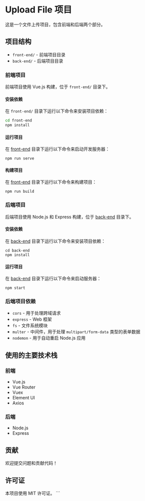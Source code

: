 # Upload File 项目

这是一个文件上传项目，包含前端和后端两个部分。

## 项目结构

- `front-end/` - 前端项目目录
- `back-end/` - 后端项目目录

### 前端项目

前端项目使用 Vue.js 构建，位于 `front-end/` 目录下。

#### 安装依赖

在 `front-end/` 目录下运行以下命令来安装项目依赖：

```sh
cd front-end
npm install

```

#### 运行项目

在 [front-end](./front-end/) 目录下运行以下命令来启动开发服务器：

```
npm run serve
```

#### 构建项目

在 [front-end](./front-end/) 目录下运行以下命令来构建项目：

```
npm run build
```

### 后端项目

后端项目使用 Node.js 和 Express 构建，位于 [back-end](./back-end/) 目录下。

#### 安装依赖

在 [back-end](./back-end/) 目录下运行以下命令来安装项目依赖：

```
cd back-end
npm install
```

#### 运行项目

在 [back-end](./back-end/) 目录下运行以下命令来启动服务器：

```
npm start
```

### 后端项目依赖

- `cors` - 用于处理跨域请求
- `express` - Web 框架
- `fs` - 文件系统模块
- `multer` - 中间件，用于处理 `multipart/form-data` 类型的表单数据
- `nodemon` - 用于自动重启 Node.js 应用

## 使用的主要技术栈

### 前端

- Vue.js
- Vue Router
- Vuex
- Element UI
- Axios

### 后端

- Node.js
- Express

## 贡献

欢迎提交问题和贡献代码！

## 许可证

本项目使用 MIT 许可证。 ```
